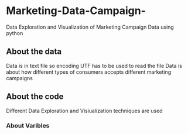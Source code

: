 # Marketing-Data-Campaign-
Data Exploration and Visualization of Marketing Campaign Data using python 
## About the data
Data is in text file so encoding UTF has to be used to read the file
Data is about how different types of consumers accepts different marketing campaigns
## About the code
Different Data Exploration and Visiualization techniques are used
### About Varibles
